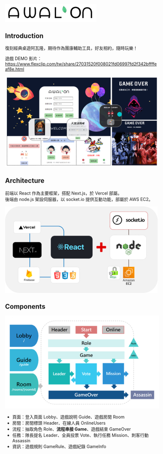 
<img src='./public/logo.png' width='300'>

## Introduction

復刻經典桌遊阿瓦隆，期待作為團康輔助工具，好友相約，隨時玩樂！  

遊戲 DEMO 影片：https://www.flexclip.com/tw/share/27031520f008021fd06997fd2f342bffffeaf8e.html

<img src='./public/read/demo.PNG' width='700'> 

## Architecture

前端以 React 作為主要框架，搭配 Next.js，於 Vercel 部屬。  
後端由 node.js 架設伺服器，以 socket.io 提供互動功能，部屬於 AWS EC2。

<img src='./public/read/architecture.png' width='500'>

## Components

<img src='./public/read/components.PNG' width='600'> 

- 頁面：登入頁面 Lobby、遊戲說明 Guide、遊戲房間 Room  
- 房間：房間標頭 Header、在線人員 OnlineUsers  
- 流程：抽取角色 Role、<b>流程串接 Game</b>、遊戲結束 GameOver  
- 任務：隊長提名 Leader、全員投票 Vote、執行任務 Mission、刺客行動 Assassin  
- 資訊：遊戲規則 GameRule、遊戲紀錄 GameInfo








